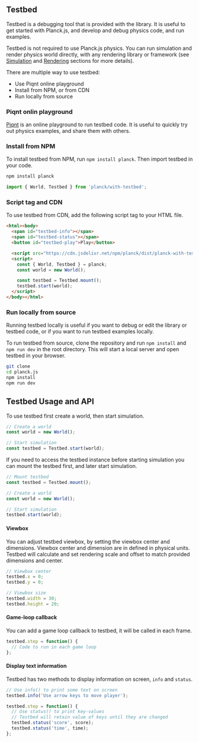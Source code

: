
## Testbed

Testbed is a debugging tool that is provided with the library. It is useful to get started with Planck.js, and develop and debug physics code, and run examples.

Testbed is not required to use Planck.js physics. You can run simulation and render physics world directly, with any rendering library or framework (see [Simulation](./world/simulation) and [Rendering](./rendering) sections for more details).

There are multiple way to use testbed:
- Use Piqnt online playground
- Install from NPM, or from CDN
- Run locally from source

### Piqnt onlin playground

[Piqnt](https://piqnt.com/) is an online playground to run testbed code. It is useful to quickly try out physics examples, and share them with others.

### Install from NPM

To install testbed from NPM, run `npm install planck`. Then import testbed in your code.

```bash
npm install planck
```

```js
import { World, Testbed } from 'planck/with-testbed';
```

### Script tag and CDN

To use testbed from CDN, add the following script tag to your HTML file.

```html
<html><body>
  <span id="testbed-info"></span>
  <span id="testbed-status"></span>
  <button id="testbed-play">Play</button>

  <script src="https://cdn.jsdelivr.net/npm/planck/dist/planck-with-testbed.min.js"></script>
  <script>
    const { World, Testbed } = planck;
    const world = new World();

    const testbed = Testbed.mount();
    testbed.start(world);
  </script>
</body></html>
```

### Run locally from source

Running testbed locally is useful if you want to debug or edit the library or testbed code, or if you want to run testbed examples locally.

To run testbed from source, clone the repository and run `npm install` and `npm run dev` in the root directory. This will start a local server and open testbed in your browser.

```bash
git clone
cd planck.js
npm install
npm run dev
```


## Testbed Usage and API

To use testbed first create a world, then start simulation.

```js
// Create a world
const world = new World();

// Start simulation
const testbed = Testbed.start(world);
```

If you need to access the testbed instance before starting simulation you can mount the testbed first, and later start simulation.

```js
// Mount testbed
const testbed = Testbed.mount();

// Create a world
const world = new World();

// Start simulation
testbed.start(world);
```

#### Viewbox

You can adjust testbed viewbox, by setting the viewbox center and dimensions. Viewbox center and dimension are in defined in physical units. Testbed will calculate and set rendering scale and offset to match provided dimensions and center.

```js
// Viewbox center
testbed.x = 0;
testbed.y = 0;

// Viewbox size
testbed.width = 30;
testbed.height = 20;
```

#### Game-loop callback

You can add a game loop callback to testbed, it will be called in each frame.

```js
testbed.step = function() {
  // Code to run in each game loop
};
```

#### Display text information

Testbed has two methods to display information on screen, `info` and `status`.

```js
// Use info() to print some text on screen
testbed.info('Use arrow keys to move player');

testbed.step = function() {
  // Use status() to print key-values
  // Testbed will retain value of keys until they are changed
  testbed.status('score', score);
  testbed.status('time', time);
};
```
